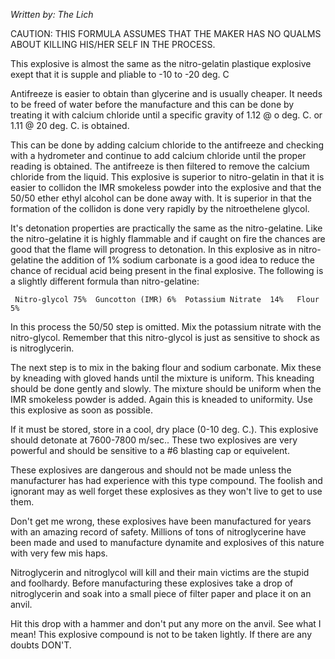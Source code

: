_Written by: The Lich_

CAUTION: THIS FORMULA ASSUMES THAT THE MAKER HAS NO QUALMS ABOUT KILLING HIS/HER SELF IN THE PROCESS.

This explosive is almost the same as the nitro-gelatin plastique explosive
exept that it is supple and pliable to -10 to -20 deg. C

Antifreeze is easier to obtain than glycerine and is usually cheaper.  It
needs to be freed of water before the manufacture and this can be done by
treating it with calcium chloride until a specific gravity of 1.12 @ o deg.
C.  or 1.11 @ 20 deg.  C.  is obtained.

This can be done by adding calcium chloride to the antifreeze and checking
with a hydrometer and continue to add calcium chloride until the proper
reading is obtained.  The antifreeze is then filtered to remove the calcium
chloride from the liquid.  This explosive is superior to nitro-gelatin in that
it is easier to collidon the IMR smokeless powder into the explosive and that
the 50/50 ether ethyl alcohol can be done away with.  It is superior in that
the formation of the collidon is done very rapidly by the nitroethelene
glycol.

It's detonation properties are practically the same as the nitro-gelatine.
Like the nitro-gelatine it is highly flammable and if caught on fire the
chances are good that the flame will progress to detonation.  In this
explosive as in nitro-gelatine the addition of 1% sodium carbonate is a good
idea to reduce the chance of recidual acid being present in the final
explosive.  The following is a slightly different formula than nitro-gelatine:

     Nitro-glycol 75%  Guncotton (IMR) 6%  Potassium Nitrate  14%   Flour 5%

In this process the 50/50 step is omitted.  Mix the potassium nitrate with
the nitro-glycol.  Remember that this nitro-glycol is just as sensitive to
shock as is nitroglycerin.

The next step is to mix in the baking flour and sodium carbonate. Mix
these by kneading with gloved hands until the mixture is uniform.  This
kneading should be done gently and slowly.  The mixture should be uniform when
the IMR smokeless powder is added.  Again this is kneaded to uniformity.  Use
this explosive as soon as possible.

If it must be stored, store in a cool, dry place (0-10 deg.  C.).  This
explosive should detonate at 7600-7800 m/sec..  These two explosives are very
powerful and should be sensitive to a #6 blasting cap or equivelent.

These explosives are dangerous and should not be made unless the
manufacturer has had experience with this type compound.  The foolish and
ignorant may as well forget these explosives as they won't live to get to use
them.

Don't get me wrong, these explosives have been manufactured for years with
an amazing record of safety.  Millions of tons of nitroglycerine have been
made and used to manufacture dynamite and explosives of this nature with very
few mis haps.

Nitroglycerin and nitroglycol will kill and their main victims are the
stupid and foolhardy.  Before manufacturing these explosives take a drop of
nitroglycerin and soak into a small piece of filter paper and place it on an
anvil.

Hit this drop with a hammer and don't put any more on the anvil.  See what I
mean! This explosive compound is not to be taken lightly.  If there are any
doubts DON'T.